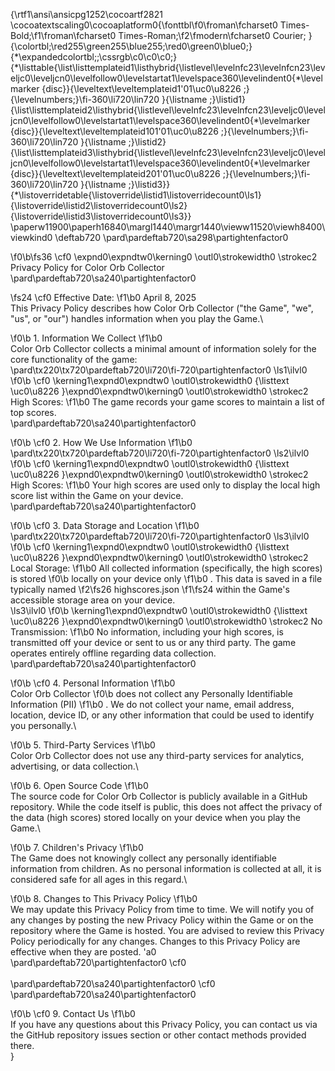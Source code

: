{\rtf1\ansi\ansicpg1252\cocoartf2821
\cocoatextscaling0\cocoaplatform0{\fonttbl\f0\froman\fcharset0 Times-Bold;\f1\froman\fcharset0 Times-Roman;\f2\fmodern\fcharset0 Courier;
}
{\colortbl;\red255\green255\blue255;\red0\green0\blue0;}
{\*\expandedcolortbl;;\cssrgb\c0\c0\c0;}
{\*\listtable{\list\listtemplateid1\listhybrid{\listlevel\levelnfc23\levelnfcn23\leveljc0\leveljcn0\levelfollow0\levelstartat1\levelspace360\levelindent0{\*\levelmarker \{disc\}}{\leveltext\leveltemplateid1\'01\uc0\u8226 ;}{\levelnumbers;}\fi-360\li720\lin720 }{\listname ;}\listid1}
{\list\listtemplateid2\listhybrid{\listlevel\levelnfc23\levelnfcn23\leveljc0\leveljcn0\levelfollow0\levelstartat1\levelspace360\levelindent0{\*\levelmarker \{disc\}}{\leveltext\leveltemplateid101\'01\uc0\u8226 ;}{\levelnumbers;}\fi-360\li720\lin720 }{\listname ;}\listid2}
{\list\listtemplateid3\listhybrid{\listlevel\levelnfc23\levelnfcn23\leveljc0\leveljcn0\levelfollow0\levelstartat1\levelspace360\levelindent0{\*\levelmarker \{disc\}}{\leveltext\leveltemplateid201\'01\uc0\u8226 ;}{\levelnumbers;}\fi-360\li720\lin720 }{\listname ;}\listid3}}
{\*\listoverridetable{\listoverride\listid1\listoverridecount0\ls1}{\listoverride\listid2\listoverridecount0\ls2}{\listoverride\listid3\listoverridecount0\ls3}}
\paperw11900\paperh16840\margl1440\margr1440\vieww11520\viewh8400\viewkind0
\deftab720
\pard\pardeftab720\sa298\partightenfactor0

\f0\b\fs36 \cf0 \expnd0\expndtw0\kerning0
\outl0\strokewidth0 \strokec2 Privacy Policy for Color Orb Collector\
\pard\pardeftab720\sa240\partightenfactor0

\fs24 \cf0 Effective Date:
\f1\b0  April 8, 2025\
This Privacy Policy describes how Color Orb Collector ("the Game", "we", "us", or "our") handles information when you play the Game.\

\f0\b 1. Information We Collect
\f1\b0 \
Color Orb Collector collects a minimal amount of information solely for the core functionality of the game:\
\pard\tx220\tx720\pardeftab720\li720\fi-720\partightenfactor0
\ls1\ilvl0
\f0\b \cf0 \kerning1\expnd0\expndtw0 \outl0\strokewidth0 {\listtext	\uc0\u8226 	}\expnd0\expndtw0\kerning0
\outl0\strokewidth0 \strokec2 High Scores:
\f1\b0  The game records your game scores to maintain a list of top scores.\
\pard\pardeftab720\sa240\partightenfactor0

\f0\b \cf0 2. How We Use Information
\f1\b0 \
\pard\tx220\tx720\pardeftab720\li720\fi-720\partightenfactor0
\ls2\ilvl0
\f0\b \cf0 \kerning1\expnd0\expndtw0 \outl0\strokewidth0 {\listtext	\uc0\u8226 	}\expnd0\expndtw0\kerning0
\outl0\strokewidth0 \strokec2 High Scores:
\f1\b0  Your high scores are used only to display the local high score list within the Game on your device.\
\pard\pardeftab720\sa240\partightenfactor0

\f0\b \cf0 3. Data Storage and Location
\f1\b0 \
\pard\tx220\tx720\pardeftab720\li720\fi-720\partightenfactor0
\ls3\ilvl0
\f0\b \cf0 \kerning1\expnd0\expndtw0 \outl0\strokewidth0 {\listtext	\uc0\u8226 	}\expnd0\expndtw0\kerning0
\outl0\strokewidth0 \strokec2 Local Storage:
\f1\b0  All collected information (specifically, the high scores) is stored 
\f0\b locally on your device only
\f1\b0 . This data is saved in a file typically named 
\f2\fs26 highscores.json
\f1\fs24  within the Game's accessible storage area on your device.\
\ls3\ilvl0
\f0\b \kerning1\expnd0\expndtw0 \outl0\strokewidth0 {\listtext	\uc0\u8226 	}\expnd0\expndtw0\kerning0
\outl0\strokewidth0 \strokec2 No Transmission:
\f1\b0  No information, including your high scores, is transmitted off your device or sent to us or any third party. The game operates entirely offline regarding data collection.\
\pard\pardeftab720\sa240\partightenfactor0

\f0\b \cf0 4. Personal Information
\f1\b0 \
Color Orb Collector 
\f0\b does not collect any Personally Identifiable Information (PII)
\f1\b0 . We do not collect your name, email address, location, device ID, or any other information that could be used to identify you personally.\

\f0\b 5. Third-Party Services
\f1\b0 \
Color Orb Collector does not use any third-party services for analytics, advertising, or data collection.\

\f0\b 6. Open Source Code
\f1\b0 \
The source code for Color Orb Collector is publicly available in a GitHub repository. While the code itself is public, this does not affect the privacy of the data (high scores) stored locally on your device when you play the Game.\

\f0\b 7. Children's Privacy
\f1\b0 \
The Game does not knowingly collect any personally identifiable information from children. As no personal information is collected at all, it is considered safe for all ages in this regard.\

\f0\b 8. Changes to This Privacy Policy
\f1\b0 \
We may update this Privacy Policy from time to time. We will notify you of any changes by posting the new Privacy Policy within the Game or on the repository where the Game is hosted. You are advised to review this Privacy Policy periodically for any changes. Changes to this Privacy Policy are effective when they are posted. \'a0\
\pard\pardeftab720\partightenfactor0
\cf0 \
\
\pard\pardeftab720\sa240\partightenfactor0
\cf0 \
\pard\pardeftab720\sa240\partightenfactor0

\f0\b \cf0 9. Contact Us
\f1\b0 \
If you have any questions about this Privacy Policy, you can contact us via the GitHub repository issues section or other contact methods provided there.\
}